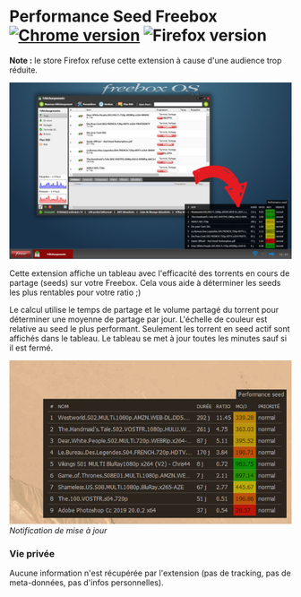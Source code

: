 # Performance Seed Freebox [![Chrome version][badge-cws]][link-cws] ![Firefox version][badge-ff]

**Note :** le store Firefox refuse cette extension à cause d'une audience trop réduite.

  [badge-cws]: https://img.shields.io/chrome-web-store/v/edlkgcidmeflfpjmeakkhhehbocokaie.svg?label=chrome
  [badge-amo]: https://img.shields.io/amo/v/performance-seed-freebox.svg?label=firefox
  [badge-ff]: https://img.shields.io/badge/firefox-refusé-lightgray
  [link-cws]: https://chrome.google.com/webstore/detail/npmhub/edlkgcidmeflfpjmeakkhhehbocokaie "Aller sur la page Chrome Web Store"
  [link-amo]: https://addons.mozilla.org/fr/firefox/addon/performance-seed-freebox/ "Aller sur la page Firefox add-ons"

![](images/hero.jpg)

Cette extension affiche un tableau avec l'efficacité des torrents en cours de partage (seeds) sur votre Freebox. Cela vous aide à déterminer les seeds les plus rentables pour votre ratio ;)

Le calcul utilise le temps de partage et le volume partagé du torrent pour déterminer une moyenne de partage par jour. L'échelle de couleur est relative au seed le plus performant. Seulement les torrent en seed actif sont affichés dans le tableau. Le tableau se met à jour toutes les minutes sauf si il est fermé.

![](images/update.gif) _Notification de mise à jour_


### Vie privée

Aucune information n'est récupérée par l'extension (pas de tracking, pas de meta-données, pas d'infos personnelles).
